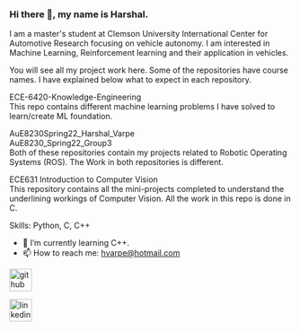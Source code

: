 ### Hi there 👋, my name is Harshal.

I am a master's student at Clemson University International Center for Automotive Research focusing on vehicle autonomy.
I am interested in Machine Learning, Reinforcement learning and their application in vehicles.

You will see all my project work here. Some of the repositories have course names. I have explained below what to expect in each repository.

ECE-6420-Knowledge-Engineering\
This repo contains different machine learning problems I have solved to learn/create ML foundation.

AuE8230Spring22_Harshal_Varpe \
AuE8230_Spring22_Group3     
Both of these repositories contain my projects related to Robotic Operating Systems (ROS). The Work in both repositories is different.

ECE631 Introduction to Computer Vision \
This repository contains all the mini-projects completed to understand the underlining workings of Computer Vision. All the work in this repo is done in C.



Skills: Python, C, C++

- 🔭 I’m currently learning C++. 
- 📫 How to reach me: hvarpe@hotmail.com


[<img src='https://github.githubassets.com/images/modules/logos_page/Octocat.png' alt='github' height='40'>](https://github.com/Abetelgeusian)  

[<img src='https://upload.wikimedia.org/wikipedia/commons/thumb/8/81/LinkedIn_icon.svg/2048px-LinkedIn_icon.svg.png' alt='linkedin' height='40'>](https://www.linkedin.com/in/harshal-varpe//)  
<!--
[![Top Langs](https://github-readme-stats.vercel.app/api/top-langs/?username=Abetelgeusian)](https://github.com/anuraghazra/github-readme-stats)

![GitHub stats](https://github-readme-stats.vercel.app/api?username=Abetelgeusian&show_icons=true)  
-->

